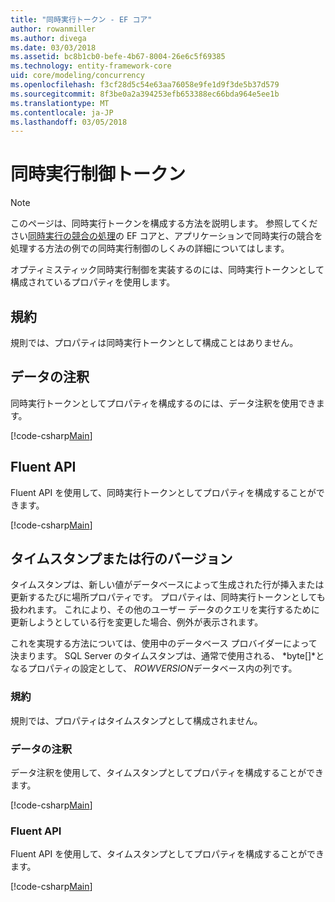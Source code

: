 ```yaml
---
title: "同時実行トークン - EF コア"
author: rowanmiller
ms.author: divega
ms.date: 03/03/2018
ms.assetid: bc8b1cb0-befe-4b67-8004-26e6c5f69385
ms.technology: entity-framework-core
uid: core/modeling/concurrency
ms.openlocfilehash: f3cf28d5c54e63aa76058e9fe1d9f3de5b37d579
ms.sourcegitcommit: 8f3be0a2a394253efb653388ec66bda964e5ee1b
ms.translationtype: MT
ms.contentlocale: ja-JP
ms.lasthandoff: 03/05/2018
---
```

# <a name="concurrency-tokens"></a>同時実行制御トークン

> [!NOTE]
> このページは、同時実行トークンを構成する方法を説明します。 参照してください[同時実行の競合の処理](../saving/concurrency.md)の EF コアと、アプリケーションで同時実行の競合を処理する方法の例での同時実行制御のしくみの詳細についてはします。

オプティミスティック同時実行制御を実装するのには、同時実行トークンとして構成されているプロパティを使用します。

## <a name="conventions"></a>規約

規則では、プロパティは同時実行トークンとして構成ことはありません。

## <a name="data-annotations"></a>データの注釈

同時実行トークンとしてプロパティを構成するのには、データ注釈を使用できます。

[!code-csharp[Main](../../../samples/core/Modeling/DataAnnotations/Samples/Concurrency.cs#ConfigureConcurrencyAnnotations)]

## <a name="fluent-api"></a>Fluent API

Fluent API を使用して、同時実行トークンとしてプロパティを構成することができます。

[!code-csharp[Main](../../../samples/core/Modeling/FluentAPI/Samples/Concurrency.cs#ConfigureConcurrencyFluent)]

## <a name="timestamprow-version"></a>タイムスタンプまたは行のバージョン

タイムスタンプは、新しい値がデータベースによって生成された行が挿入または更新するたびに場所プロパティです。 プロパティは、同時実行トークンとしても扱われます。 これにより、その他のユーザー データのクエリを実行するために更新しようとしている行を変更した場合、例外が表示されます。

これを実現する方法については、使用中のデータベース プロバイダーによって決まります。 SQL Server のタイムスタンプは、通常で使用される、 *byte[]*となるプロパティの設定として、 *ROWVERSION*データベース内の列です。

### <a name="conventions"></a>規約

規則では、プロパティはタイムスタンプとして構成されません。

### <a name="data-annotations"></a>データの注釈

データ注釈を使用して、タイムスタンプとしてプロパティを構成することができます。

[!code-csharp[Main](../../../samples/core/Modeling/DataAnnotations/Samples/Timestamp.cs#ConfigureTimestampAnnotations)]

### <a name="fluent-api"></a>Fluent API

Fluent API を使用して、タイムスタンプとしてプロパティを構成することができます。

[!code-csharp[Main](../../../samples/core/Modeling/FluentAPI/Samples/Timestamp.cs#ConfigureTimestampFluent)]
